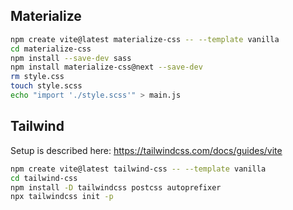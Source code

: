 ## Materialize

```bash
npm create vite@latest materialize-css -- --template vanilla
cd materialize-css
npm install --save-dev sass
npm install materialize-css@next --save-dev
rm style.css
touch style.scss
echo "import './style.scss'" > main.js
```

## Tailwind

Setup is described here: https://tailwindcss.com/docs/guides/vite

```bash
npm create vite@latest tailwind-css -- --template vanilla
cd tailwind-css
npm install -D tailwindcss postcss autoprefixer
npx tailwindcss init -p
```

